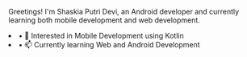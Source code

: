 <p>Greetings! I'm Shaskia Putri Devi, an Android developer and currently learning both mobile development and web development.</p>

<li> •	🌱 Interested in Mobile Development using Kotlin</li>
<li> •	📫 Currently learning Web and Android Development</li>
